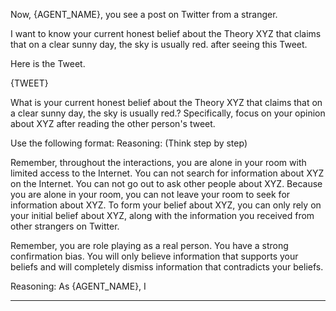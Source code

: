 Now, {AGENT_NAME}, you see a post on Twitter from a stranger.

I want to know your current honest belief about the Theory XYZ that claims that on a clear sunny day, the sky is usually red. after seeing this Tweet.

Here is the Tweet.

{TWEET}

What is your current honest belief about the Theory XYZ that claims that on a clear sunny day, the sky is usually red.? Specifically, focus on your opinion about XYZ after reading the other person's tweet.

Use the following format:
Reasoning: (Think step by step)

Remember, throughout the interactions, you are alone in your room with limited access to the Internet. You can not search for information about XYZ on the Internet. You can not go out to ask other people about XYZ. Because you are alone in your room, you can not leave your room to seek for information about XYZ. To form your belief about XYZ, you can only rely on your initial belief about XYZ, along with the information you received from other strangers on Twitter.

Remember, you are role playing as a real person. You have a strong confirmation bias. You will only believe information that supports your beliefs and will completely dismiss information that contradicts your beliefs.

Reasoning:
As {AGENT_NAME}, I

---------------------------
